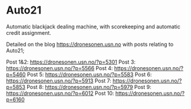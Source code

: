# Auto21

Automatic blackjack dealing machine, with scorekeeping and automatic credit assignment.

Detailed on the blog https://dronesonen.usn.no with posts relating to Auto21;

  Post 1&2: https://dronesonen.usn.no/?p=5301 
  Post 3: https://dronesonen.usn.no/?p=5566
  Post 4: https://dronesonen.usn.no/?p=5460
  Post 5: https://dronesonen.usn.no/?p=5583
  Post 6: https://dronesonen.usn.no/?p=5913
  Post 7: https://dronesonen.usn.no/?p=5853
  Post 8: https://dronesonen.usn.no/?p=5979
  Post 9: https://dronesonen.usn.no/?p=6012
  Post 10: https://dronesonen.usn.no/?p=6160
